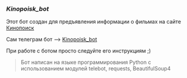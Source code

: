 ### ***Kinopoisk_bot***
Этот бот создан для предъявления информации о фильмах на сайте [Кинопоиск](Kinopoisk.ru)

Сам телеграм бот --> [Kinopoisk_bot](https://t.me/Ttttttttrafik_bot)

При работе с ботом просто следуйте его инструкциям ;)

> Бот написан на языке программирования Python с использованием модулей telebot, requests, BeautifulSoup4
> 
